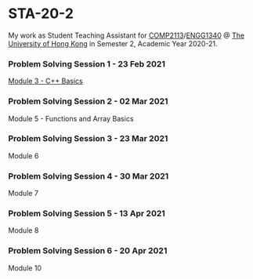 # STA-20-2
My work as Student Teaching Assistant for [COMP2113](https://www.cs.hku.hk/index.php/programmes/course-offered?infile=2020/comp2113.html)/[ENGG1340](https://www.cs.hku.hk/index.php/programmes/course-offered?infile=2020/engg1340.html) @ [The University of Hong Kong](https://hku.hk) in Semester 2, Academic Year 2020-21. 

### Problem Solving Session 1 - 23 Feb 2021

[Module 3 - C++ Basics](M3.md)

### Problem Solving Session 2 - 02 Mar 2021

Module 5 - Functions and Array Basics

### Problem Solving Session 3 - 23 Mar 2021

Module 6

### Problem Solving Session 4 - 30 Mar 2021

Module 7

### Problem Solving Session 5 - 13 Apr 2021

Module 8

### Problem Solving Session 6 - 20 Apr 2021

Module 10
